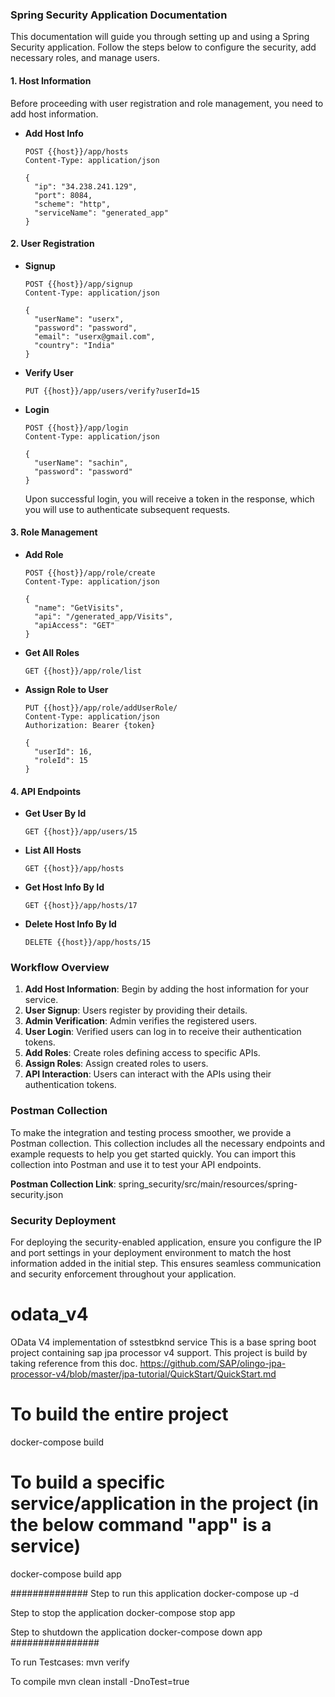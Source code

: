 ### Spring Security Application Documentation

This documentation will guide you through setting up and using a Spring Security application. Follow the steps below to configure the security, add necessary roles, and manage users.

#### 1. Host Information

Before proceeding with user registration and role management, you need to add host information.

- **Add Host Info**

  ```http
  POST {{host}}/app/hosts
  Content-Type: application/json

  {
    "ip": "34.238.241.129",
    "port": 8084,
    "scheme": "http",
    "serviceName": "generated_app"
  }
  ```

#### 2. User Registration

- **Signup**

  ```http
  POST {{host}}/app/signup
  Content-Type: application/json

  {
    "userName": "userx",
    "password": "password",
    "email": "userx@gmail.com",
    "country": "India"
  }
  ```

- **Verify User**

  ```http
  PUT {{host}}/app/users/verify?userId=15
  ```

- **Login**

  ```http
  POST {{host}}/app/login
  Content-Type: application/json

  {
    "userName": "sachin",
    "password": "password"
  }
  ```

  Upon successful login, you will receive a token in the response, which you will use to authenticate subsequent requests.

#### 3. Role Management

- **Add Role**

  ```http
  POST {{host}}/app/role/create
  Content-Type: application/json

  {
    "name": "GetVisits",
    "api": "/generated_app/Visits",
    "apiAccess": "GET"
  }
  ```

- **Get All Roles**

  ```http
  GET {{host}}/app/role/list
  ```

- **Assign Role to User**

  ```http
  PUT {{host}}/app/role/addUserRole/
  Content-Type: application/json
  Authorization: Bearer {token}

  {
    "userId": 16,
    "roleId": 15
  }
  ```

#### 4. API Endpoints

- **Get User By Id**

  ```http
  GET {{host}}/app/users/15
  ```

- **List All Hosts**

  ```http
  GET {{host}}/app/hosts
  ```

- **Get Host Info By Id**

  ```http
  GET {{host}}/app/hosts/17
  ```

- **Delete Host Info By Id**

  ```http
  DELETE {{host}}/app/hosts/15
  ```

### Workflow Overview

1. **Add Host Information**: Begin by adding the host information for your service.
2. **User Signup**: Users register by providing their details.
3. **Admin Verification**: Admin verifies the registered users.
4. **User Login**: Verified users can log in to receive their authentication tokens.
5. **Add Roles**: Create roles defining access to specific APIs.
6. **Assign Roles**: Assign created roles to users.
7. **API Interaction**: Users can interact with the APIs using their authentication tokens.

### Postman Collection

To make the integration and testing process smoother, we provide a Postman collection. This collection includes all the necessary endpoints and example requests to help you get started quickly. You can import this collection into Postman and use it to test your API endpoints.

**Postman Collection Link**: spring_security/src/main/resources/spring-security.json

### Security Deployment

For deploying the security-enabled application, ensure you configure the IP and port settings in your deployment environment to match the host information added in the initial step. This ensures seamless communication and security enforcement throughout your application.

# odata_v4
OData V4 implementation of sstestbknd service
This is a base spring boot project containing sap jpa processor v4 support. This project is build by taking reference from this doc. https://github.com/SAP/olingo-jpa-processor-v4/blob/master/jpa-tutorial/QuickStart/QuickStart.md

# To build the entire project
docker-compose build

# To build a specific service/application in the project (in the below command "app" is a service)
docker-compose build app

##############
Step to run this application
docker-compose up -d

Step to stop the application
docker-compose stop app

Step to shutdown the application
docker-compose down app
################


To run Testcases:
mvn verify

To compile
mvn clean install -DnoTest=true
